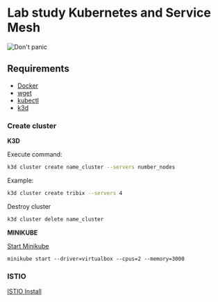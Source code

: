 # Lab study Kubernetes and Service Mesh

![Don't panic](https://img.shields.io/badge/env-don't%20panic-green?style=for-the-badge&logo=appveyor)
## Requirements

- [Docker](https://docs.docker.com/engine/install/)
- [wget](https://www.tecmint.com/install-wget-in-linux/)
- [kubectl](https://kubernetes.io/docs/tasks/tools/)
- [k3d](https://k3d.io/v5.4.6/)

### Create cluster

**K3D**

Execute command:

```bash
k3d cluster create name_cluster --servers number_nodes
```

Example:
```bash
k3d cluster create tribix --servers 4
```

Destroy cluster

```bash
k3d cluster delete name_cluster
```

**MINIKUBE**

[Start Minikube](https://minikube.sigs.k8s.io/docs/start/)

`minikube start --driver=virtualbox --cpus=2 --memory=3000`


### ISTIO

[ISTIO Install](https://istio.io/latest/docs/setup/install/istioctl/)


